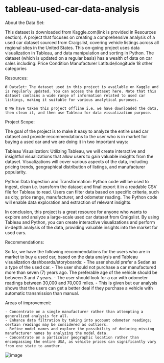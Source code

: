 # tableau-used-car-data-analysis

About the Data Set:

This dataset is downloaded from Kaggle.com(link is provided in Resources section). A project that focuses on creating a comprehensive analysis of a used car dataset sourced from Craigslist, covering vehicle listings across all regional sites in the United States. This on-going project uses data visualization in Tableau, and data manipulation and sorting in Python. The dataset (which is updated on a regular basis) has a wealth of data on car sales including: Price Condition Manufacturer Latitude/longitude 18 other categories

Resources:

	Ø DataSet: The dataset used in this project is available on Kaggle and is regularly updated. You can access the dataset here. Note that this dataset contains a wide range of information related to used car listings, making it suitable for various analytical purposes.

	Ø We have taken this project offline i.e. we have downloaded the data, then clean it, and then use Tableau for data visualization purpose.

Project Scope: 

The goal of the project is to make it easy to analyze the entire used car dataset and provide recommendations to the user who is in market for buying a used car and we are doing it in two important ways:

Tableau Visualization: Utilizing Tableau, we will create interactive and insightful visualizations that allow users to gain valuable insights from the dataset. Visualizations will cover various aspects of the data, including pricing trends, geographical distribution of listings, and manufacturer popularity.

Python Data Ingestion and Transformation: Python code will be used to ingest, clean i.e. transform the dataset and final export it in a readable CSV file for Tableau to read. Users can filter data based on specific criteria, such as city, price range, manufacturer, and odometer reading. The Python code will enable data exploration and extraction of relevant insights.

In conclusion, this project is a great resource for anyone who wants to explore and analyze a large-scale used car dataset from Craigslist. By using Tableau and Python, you can create interactive visualizations and perform in-depth analysis of the data, providing valuable insights into the market for used cars.

Recommendations: 

So far, we have the following recommendations for the users who are in market to buy a used car, based on the data analysis and Tableau visualization dashboards/storyboards:
	- The user should prefer a Sedan as a type of the used car.
	- The user should not purchase a car manufactured more than seven (7) years ago. The preferable age of the vehicle should be between 3 and 7 years.
	- The user should look for a car with odometer readings between 30,000 and 70,000 miles.
	- This is given but our analysis shows that the users can get a better deal if they purchase a vehicle with automatic transmission than manual.

Areas of improvement:

	- Concentrate on a single manufacturer rather than attempting a generalized analysis for all.
	- Enhance data filtration by taking into account odometer readings; certain readings may be considered as outliers.
	- Refine model names and explore the possibility of deducing missing manufacturer names by analyzing the model data.
	- Concentrate on a particular geographic location rather than encompassing the entire USA, as vehicle prices can significantly vary from one state to another.
![image](https://github.com/ibhiwapurkar/tableau-used-car-data-analysis/assets/145078379/10f5e38c-112f-4653-98a1-b19802edf927)
